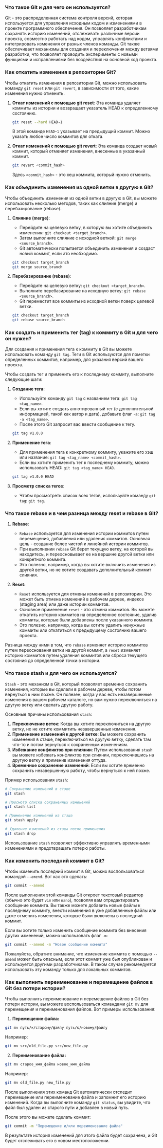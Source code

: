 ### Что такое Git и для чего он используется?

Git - это распределенная система контроля версий, которая используется для управления исходным кодом и изменениями в проекте программного обеспечения. Он позволяет разработчикам сохранять историю изменений, отслеживать различные версии проекта, совместно работать над кодом, управлять конфликтами и интегрировать изменения от разных членов команды. Git также обеспечивает механизмы для создания и переключения между ветвями разработки, что позволяет проводить эксперименты с новыми функциями и исправлениями без воздействия на основной код проекта.

### Как откатить изменения в репозитории Git?
Чтобы откатить изменения в репозитории Git, можно использовать команду `git reset` или `git revert`, в зависимости от того, какие изменения нужно отменить.

1. **Откат изменений с помощью git reset**: Эта команда удаляет коммиты из истории и возвращает указатель HEAD к определенному состоянию.

   ```bash
   git reset --hard HEAD~1
   ```

   В этой команде `HEAD~1` указывает на предыдущий коммит. Можно указать любое число коммитов для отката.

2. **Откат изменений с помощью git revert**: Эта команда создает новый коммит, который отменяет изменения, внесенные в указанный коммит.

   ```bash
   git revert <commit_hash>
   ```

   Здесь `<commit_hash>` - это хеш коммита, который нужно отменить.

### Как объединить изменения из одной ветки в другую в Git?
Чтобы объединить изменения из одной ветки в другую в Git, вы можете использовать несколько методов, таких как слияние (merge) и перебазирование (rebase).

1. **Слияние (merge)**:
    - Перейдите на целевую ветку, в которую вы хотите объединить изменения: `git checkout <target_branch>`.
    - Затем выполните слияние с исходной веткой: `git merge <source_branch>`.
    - Git автоматически попытается объединить изменения и создаст новый коммит, если это необходимо.

   ```bash
   git checkout target_branch
   git merge source_branch
   ```

2. **Перебазирование (rebase)**:
    - Перейдите на целевую ветку: `git checkout <target_branch>`.
    - Выполните перебазирование на исходную ветку: `git rebase <source_branch>`.
    - Git переместит все коммиты из исходной ветки поверх целевой ветки.

   ```bash
   git checkout target_branch
   git rebase source_branch
   ```
   
### Как создать и применить тег (tag) к коммиту в Git и для чего он нужен?
Для создания и применения тега к коммиту в Git вы можете использовать команду `git tag`. Теги в Git используются для пометки определенных коммитов, например, для указания версий вашего проекта.

Чтобы создать тег и применить его к последнему коммиту, выполните следующие шаги:

1. **Создание тега**:
    - Используйте команду `git tag` с названием тега: `git tag <tag_name>`.
    - Если вы хотите создать аннотированный тег (с дополнительной информацией, такой как автор и дата), добавьте флаг `-a`: `git tag -a <tag_name>`.
    - После этого Git запросит вас ввести сообщение к тегу.

   ```bash
   git tag v1.0.0
   ```

2. **Применение тега**:
    - Для применения тега к конкретному коммиту, укажите его хэш или название: `git tag <tag_name> <commit_hash>`.
    - Если вы хотите применить тег к последнему коммиту, можно использовать HEAD: `git tag <tag_name> HEAD`.

   ```bash
   git tag v1.0.0 HEAD
   ```

3. **Просмотр списка тегов**:
    - Чтобы просмотреть список всех тегов, используйте команду `git tag`: `git tag`.

### Что такое rebase и в чем разница между reset и rebase в Git?
1. **Rebase**:
    - `Rebase` используется для изменения истории коммитов путем перемещения, добавления или удаления коммитов. Основная цель - создание более чистой и линейной истории коммитов.
    - При выполнении `rebase` Git берет текущую ветку, на которой вы находитесь, и переосновывает ее на вершине другой ветки или конкретного коммита.
    - Это полезно, например, когда вы хотите включить изменения из другой ветки, но не хотите создавать дополнительный коммит слияния.

2. **Reset**:
    - `Reset` используется для отмены изменений в репозитории. Это может быть отмена изменений в рабочем дереве, индексе (staging area) или даже истории коммитов.
    - Основное применение `reset` - это отмена коммитов. Вы можете откатить историю коммитов на определенное состояние, удалив коммиты, которые были добавлены после указанного коммита.
    - Это полезно, например, когда вы хотите удалить ненужные коммиты или откатиться к предыдущему состоянию вашего проекта.

Разница между ними в том, что `rebase` изменяет историю коммитов путем переоснования ветки на другой коммит, а `reset` изменяет историю коммитов путем удаления коммитов или сброса текущего состояния до определенной точки в истории.


### Что такое stash и для чего он используется?
`Stash` - это механизм в Git, который позволяет временно сохранить изменения, которые вы сделали в рабочем дереве, чтобы потом вернуться к ним позже. Он полезен, когда у вас есть незавершенные изменения в вашем рабочем каталоге, но вам нужно переключиться на другую ветку или сделать другую работу.

Основные причины использования `stash`:

1. **Переключение веток**: Когда вы хотите переключиться на другую ветку, но не хотите коммитить незавершенные изменения.
2. **Применение изменений к другой ветке**: Вы можете сохранить изменения в стэше, переключиться на другую ветку, сделать там что-то и потом вернуться к сохраненным изменениям.
3. **Избежание конфликтов при слиянии**: Путем использования `stash` вы можете избежать конфликтов при слиянии, переключившись на другую ветку и применив изменения оттуда.
4. **Временное сохранение изменений**: Если вы хотите временно сохранить незавершенную работу, чтобы вернуться к ней позже.

Пример использования `stash`:

```bash
# Сохранение изменений в стэше
git stash

# Просмотр списка сохраненных изменений
git stash list

# Применение изменений из стэша
git stash apply

# Удаление изменений из стэша после применения
git stash drop
```

Использование `stash` позволяет эффективно управлять временными изменениями и предотвращать потерю работы.

### Как изменить последний коммит в Git?
Чтобы изменить последний коммит в Git, можно воспользоваться командой `--amend`. Вот как это сделать:

```bash
git commit --amend
```

После выполнения этой команды Git откроет текстовый редактор (обычно это будет `vim` или `nano`), позволяя вам отредактировать сообщение коммита. Вы также можете добавить новые файлы к последнему коммиту, внести изменения в уже добавленные файлы или даже отменить изменения, которые были включены в последний коммит.

Если вы хотите только изменить сообщение коммита без внесения других изменений, можно использовать флаг `-m`:

```bash
git commit --amend -m "Новое сообщение коммита"
```

Пожалуйста, обратите внимание, что изменение коммита с помощью `--amend` может быть опасным, если этот коммит уже был опубликован и используется другими разработчиками. В таком случае рекомендуется использовать эту команду только для локальных коммитов.

### Как выполнить переименование и перемещение файлов в Git без потери истории?
Чтобы выполнить переименование и перемещение файлов в Git без потери истории, вы можете воспользоваться командами `git mv` для перемещения и переименования файлов. Вот примеры использования:

1. **Перемещение файла:**

```bash
git mv путь/к/старому/файлу путь/к/новому/файлу
```

Например:

```bash
git mv src/old_file.py src/new_file.py
```

2. **Переименование файла:**

```bash
git mv старое_имя_файла новое_имя_файла
```

Например:

```bash
git mv old_file.py new_file.py
```

После выполнения этих команд Git автоматически отследит перемещение или переименование файла и запомнит его историю изменений. Когда вы выполните команду `git status`, вы увидите, что файл был удален из старого пути и добавлен в новый путь.

После этого вы можете сделать коммит:

```bash
git commit -m "Перемещение и/или переименование файла"
```

В результате история изменений для этого файла будет сохранена, и Git будет отслеживать его в новом местоположении.